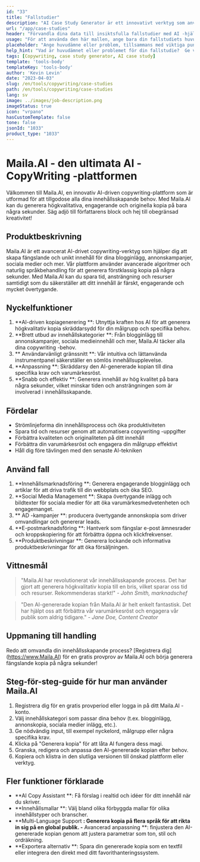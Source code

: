 ```yaml
---
id: "33"
title: "Fallstudier"
description: "AI Case Study Generator är ett innovativt verktyg som använder konstgjord intelligens för att skapa övertygande fallstudier.  Detta kraftfulla verktyg hjälper dig att generera välstrukturerade, engagerande och informativa fallstudier baserat på dina tillhandahållna data och viktiga punkter, vilket sparar tid och ansträngning i processen."
url: "/app/case-studies"
header: "Förvandla dina data till insiktsfulla fallstudier med AI -hjälp."
usage: "För att använda den här mallen, ange bara din fallstudiets huvudämne, nyckelpunkter och all relevant data eller statistik.  Detta verktyg kommer sedan att generera en välstrukturerad, fängslande och informativ fallstudie baserad på din input."
placeholder: "Ange huvudämne eller problem, tillsammans med viktiga punkter och data du vill inkludera i din fallstudie, till exempel: \ n \ nmain Ämne: Förbättra kundtillfredsställelse i en butik \ n \ nkey -poäng: \ n \ n1.  Identifiera kundsmärtpunkter \ n2.  Implementering av effektiva lösningar \ n3.  Utvärdering av effekterna av förändringarna \ n \ ndata: Ökning i genomsnittlig kundnöjdhetsgradering från 3,5 till 4,2 \ n \ nkeywords: detaljhandel, kundnöjdhet, förbättring"
help_hint: "Vad är huvudämnet eller problemet för din fallstudie?  Ge viktiga punkter, data eller statistik du vill inkludera, och vi kommer att skapa en omfattande fallstudie baserad på din input."
tags: [Copywriting, case study generator, AI case study]
template: 'tools-body'
templateKey: 'tools-body'
author: 'Kevin Levin'
date: "2023-04-03"
slug: /en/tools/copywriting/case-studies
path: /en/tools/copywriting/case-studies
lang: sv
image: ../images/job-description.png
imageStatus: true
icon: "vrpano"
hasCustomTemplate: false
tone: false
jsonId: "1033"
product_type: "1033"
---
```

# Maila.AI - den ultimata AI -CopyWriting -plattformen

Välkommen till Maila.AI, en innovativ AI-driven copywriting-plattform som är utformad för att tillgodose alla dina innehållsskapande behov.  Med Maila.AI kan du generera högkvalitativa, engagerande och originella kopia på bara några sekunder.  Säg adjö till författarens block och hej till obegränsad kreativitet!

## Produktbeskrivning

Maila.AI är ett avancerat AI-drivet copywriting-verktyg som hjälper dig att skapa fängslande och unikt innehåll för dina blogginlägg, annonskampanjer, sociala medier och mer.  Vår plattform använder avancerade algoritmer och naturlig språkbehandling för att generera förstklassig kopia på några sekunder.  Med Maila.AI kan du spara tid, ansträngning och resurser samtidigt som du säkerställer att ditt innehåll är färskt, engagerande och mycket övertygande.

## Nyckelfunktioner

1. **AI-driven kopiagenerering **: Utnyttja kraften hos AI för att generera högkvalitativ kopia skräddarsydd för din målgrupp och specifika behov.
 2. **Brett utbud av innehållskategorier **: Från blogginlägg till annonskampanjer, sociala medieinnehåll och mer, Maila.AI täcker alla dina copywriting -behov.
 3. ** Användarvänligt gränssnitt **: Vår intuitiva och lättanvända instrumentpanel säkerställer en sömlös innehållsupplevelse.
 4. **Anpassning **: Skräddarsy den AI-genererade kopian till dina specifika krav och varumärkesröst.
 5. **Snabb och effektiv **: Generera innehåll av hög kvalitet på bara några sekunder, vilket minskar tiden och ansträngningen som är involverad i innehållsskapande.

## Fördelar

- Strömlinjeforma din innehållsprocess och öka produktiviteten
 - Spara tid och resurser genom att automatisera copywriting -uppgifter
 - Förbättra kvaliteten och originaliteten på ditt innehåll
 - Förbättra din varumärkesröst och engagera din målgrupp effektivt
 - Håll dig före tävlingen med den senaste AI-tekniken

## Använd fall

1. **Innehållsmarknadsföring **: Generera engagerande blogginlägg och artiklar för att driva trafik till din webbplats och öka SEO.
 2. **Social Media Management **: Skapa övertygande inlägg och bildtexter för sociala medier för att öka varumärkesmedvetenheten och engagemanget.
 3. ** AD -kampanjer **: producera övertygande annonskopia som driver omvandlingar och genererar leads.
 4. **E-postmarknadsföring **: Hantverk som fängslar e-post ämnesrader och kroppskopiering för att förbättra öppna och klickfrekvenser.
 5. **Produktbeskrivningar **: Generera lockande och informativa produktbeskrivningar för att öka försäljningen.

## Vittnesmål

> "Maila.AI har revolutionerat vår innehållsskapande process. Det har gjort att generera högkvalitativ kopia till en bris, vilket sparar oss tid och resurser. Rekommenderas starkt!"  - _John Smith, marknadschef_

> "Den AI-genererade kopian från Maila.AI är helt enkelt fantastisk. Det har hjälpt oss att förbättra vår varumärkesröst och engagera vår publik som aldrig tidigare."  - _Jane Doe, Content Creator_

## Uppmaning till handling

Redo att omvandla din innehållsskapande process?  [Registrera dig] (https://www.Maila.AI) för en gratis provprov av Maila.AI och börja generera fängslande kopia på några sekunder!

## Steg-för-steg-guide för hur man använder Maila.AI

1. Registrera dig för en gratis provperiod eller logga in på ditt Maila.AI -konto.
 2. Välj innehållskategori som passar dina behov (t.ex. blogginlägg, annonskopia, sociala medier inlägg, etc.).
 3. Ge nödvändig input, till exempel nyckelord, målgrupp eller några specifika krav.
 4. Klicka på "Generera kopia" för att låta AI fungera dess magi.
 5. Granska, redigera och anpassa den AI-genererade kopian efter behov.
 6. Kopiera och klistra in den slutliga versionen till önskad plattform eller verktyg.

## Fler funktioner förklarade

- **AI Copy Assistant **: Få förslag i realtid och idéer för ditt innehåll när du skriver.
 - **Innehållsmallar **: Välj bland olika förbyggda mallar för olika innehållstyper och branscher.
 - **Multi-Language Support **: Generera kopia på flera språk för att rikta in sig på en global publik.
 -** Avancerad anpassning **: finjustera den AI-genererade kopian genom att justera parametrar som ton, stil och ordräkning.
 - **Exportera alternativ **: Spara din genererade kopia som en textfil eller integrera den direkt med ditt favorithanteringssystem.
